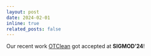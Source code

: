 ```yaml
---
layout: post
date: 2024-02-01
inline: true
related_posts: false
---
```


Our recent work [OTClean](https://dl.acm.org/doi/10.1145/3654963) got accepted at **SIGMOD’24**!
